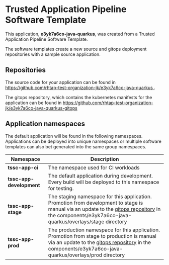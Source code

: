 # Trusted Application Pipeline Software Template

This application, **e3yk7a6co-java-quarkus**, was created from a Trusted Application Pipeline Software Template.

The software templates create a new source and gitops deployment repositories with a sample source application. 

## Repositories

The source code for your application can be found in [https://github.com/rhtap-test-organization-jk/e3yk7a6co-java-quarkus ](https://github.com/rhtap-test-organization-jk/e3yk7a6co-java-quarkus ).
 
The gitops repository, which contains the kubernetes manifests for the application can be found in 
[https://github.com/rhtap-test-organization-jk/e3yk7a6co-java-quarkus-gitops ](https://github.com/rhtap-test-organization-jk/e3yk7a6co-java-quarkus-gitops ) 

## Application namespaces 

The default application will be found in the following namespaces. Applications can be deployed into unique namespaces or multiple software templates can also bet generated into the same group namespaces.  

|  Namespace   |  Description   |  
| -------- | -------- |
| **tssc-app-ci** | The namespace used for CI workloads |
| **tssc-app-development** | The default application during development. Every build will be deployed to this namespace for testing. |
| **tssc-app-stage** | The staging namespace for this application. Promotion from development to stage is manual via an update to the [gitops repository](https://github.com/rhtap-test-organization-jk/e3yk7a6co-java-quarkus-gitops ) in the components/e3yk7a6co-java-quarkus/overlays/stage directory |
| **tssc-app-prod** | The production namespace for this application. Promotion from stage to production is manual via an update to the [gitops repository](https://github.com/rhtap-test-organization-jk/e3yk7a6co-java-quarkus-gitops ) in the components/e3yk7a6co-java-quarkus/overlays/prod directory |